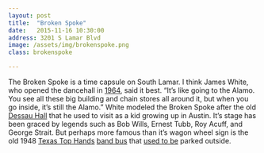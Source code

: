 ```yaml
---
layout: post
title:  "Broken Spoke"
date:   2015-11-16 10:30:00
address: 3201 S Lamar Blvd
image: /assets/img/brokenspoke.png
class: brokenspoke

---
```

The Broken Spoke is a time capsule on South Lamar. I think James White, who opened the dancehall in [1964](https://tshaonline.org/handbook/online/articles/xdb03), said it best. “It’s like going to the Alamo. You see all these big building and chain stores all around it, but when you go inside, it’s still the Alamo.” White modeled the Broken Spoke after the old [Dessau Hall](http://scottymoore.net/DessauHall.html) that he used to visit as a kid growing up in Austin. It’s stage has been graced by legends such as Bob Wills, Ernest Tubb, Roy Acuff, and George Strait. But perhaps more famous than it’s wagon wheel sign is the old 1948 [Texas Top Hands](https://tshaonline.org/handbook/online/articles/xgt01) [band bus](https://www.flickr.com/photos/64604265@N08/7273418346) that [used to be](http://www.mystatesman.com/news/news/local/kelso-broken-spoke-owner-says-bus-hauled-away/nXCkj/) parked outside.

